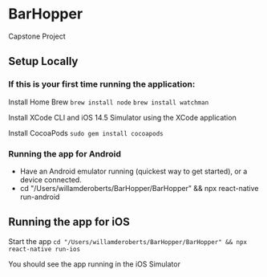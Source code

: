 # BarHopper
Capstone Project 

## Setup Locally

### If this is your first time running the application:
Install Home Brew
`brew install node`
`brew install watchman`

Install XCode CLI and iOS 14.5 Simulator using the XCode application

Install CocoaPods
`sudo gem install cocoapods`

### Running the app for Android
* Have an Android emulator running (quickest way to get started), or a device connected.
* cd "/Users/willamderoberts/BarHopper/BarHopper" && npx react-native run-android

## Running the app for iOS
Start the app
`cd "/Users/willamderoberts/BarHopper/BarHopper" && npx react-native run-ios`

You should see the app running in the iOS Simulator